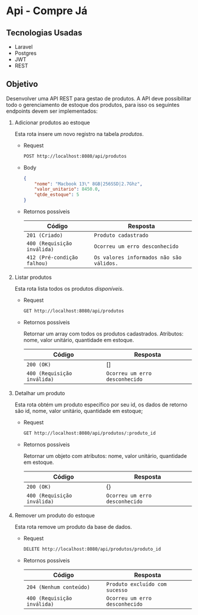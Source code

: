 # Api - Compre Já

## Tecnologias Usadas

- Laravel
- Postgres
- JWT
- REST
## Objetivo

Desenvolver uma API REST para gestao de produtos. A API deve possibilitar todo o gerenciamento de estoque dos produtos, para isso os seguintes endpoints devem ser implementados:

1. Adicionar produtos ao estoque

    Esta rota insere um novo registro na tabela _produtos_.
    - Request
        ```bash
        POST http://localhost:8080/api/produtos 
        ```
    - Body
        ```json
        {
            "nome": "Macbook 13\" 8GB|256SSD|2.7Ghz",
            "valor_unitario": 8450.0,
            "qtde_estoque": 5
        }
        ```
    - Retornos possíveis

        Código | Resposta
        ------------ | -------------
        `201 (Criado)` | `Produto cadastrado ` 
        `400 (Requisição inválida)` | `Ocorreu um erro desconhecido`
        `412 (Pré-condição falhou)` | `Os valores informados não são    válidos.`

2. Listar produtos

    Esta rota lista todos os produtos *disponíveis*.
    - Request
        ```bash
        GET http://localhost:8080/api/produtos
        ```
    - Retornos possíveis

        Retornar um array com todos os produtos cadastrados. Atributos: nome, valor unitário, quantidade em estoque.

        Código | Resposta
        ------------ | -------------
        `200 (OK)` | [] 
        `400 (Requisição inválida)` | `Ocorreu um erro desconhecido`

3. Detalhar um produto

    Esta rota obtém um produto específico por seu id, os dados de retorno são id, nome, valor unitário, quantidade em estoque;
    - Request 
        ```bash
        GET http://localhost:8080/api/produtos/:produto_id
        ```
    - Retornos possíveis

        Retornar um objeto com atributos: nome, valor unitário, quantidade em estoque.

        Código | Resposta
        ------------ | -------------
        `200 (OK)` | {}
        `400 (Requisição inválida)` | `Ocorreu um erro desconhecido`


4. Remover um produto do estoque

    Esta rota remove um produto da base de dados.
    - Request 
        ```bash
        DELETE http://localhost:8080/api/produtos/produto_id
        ```
    - Retornos possíveis

        Código | Resposta
        ------------ | -------------
        `204 (Nenhum conteúdo) ` | `Produto excluído com sucesso` 
        `400 (Requisição inválida)` | `Ocorreu um erro desconhecido`

